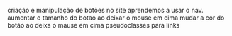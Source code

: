 criação e manipulação de botões no site
aprendemos a usar o nav.
aumentar o tamanho do botao ao deixar o mouse em cima
mudar a cor do botão ao deixa o mause em cima
pseudoclasses para links
